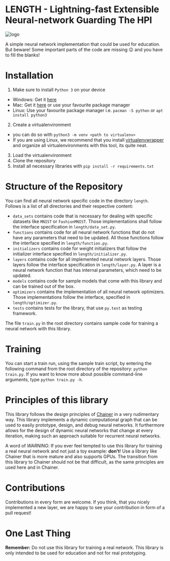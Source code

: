 # LENGTH - Lightning-fast Extensible Neural-network Guarding The HPI

![logo](https://github.com/HPI-DeepLearning/length/raw/master/logo.gif)

A simple neural network implementation that could be used for education.
But beware! Some important parts of the code are missing :wink: and you
have to fill the blanks!

# Installation

1. Make sure to install `Python 3` on your device
  - Windows: Get it [here](https://www.python.org/downloads/windows/)
  - Mac: Get it [here](https://www.python.org/downloads/mac-osx/) or use
  your favourite package manager
  - Linux: Use your favourite package manager i.e. `pacman -S python` or
  `apt install python3`
2. Create a virtualenvironment
  - you can do so with `python3 -m venv <path to virtualenv>`
  - If you are using Linux, we recommend that you install
  [virtualenvwrapper](https://virtualenvwrapper.readthedocs.io/en/latest/)
  and organize all virtualenvironments with this tool, its quite neat.
3. Load the virtualenvironment
4. Clone the repository
4. Install all necessary libraries with `pip install -r requirements.txt`


# Structure of the Repository

You can find all neural network specific code in the directory `length`.
Follows is a list of all directories and their respective content:
- `data_sets` contains code that is necessary for dealing with specific
datasets like `MNIST` or `FashionMNIST`. Those implementations shall
follow the interface specification in `length/data_set.py`.
- `functions` contains code for all neural network functions that do not
have any parameters that need to be updated. All those functions follow
the interface specified in `length/function.py`.
- `initializers` contains code for weight initializers that follow the
initializer interface specified in `length/initializer.py`.
- `layers` contains code for all implemented neural network layers.
Those layers follow the interface specification in `length/layer.py`. A
layer is a neural network function that has internal parameters, which
need to be updated.
- `models` contains code for sample models that come with this library
and can be trained out of the box.
- `optimizers` contains the implementation of all neural network
optimizers. Those implementations follow the interface, specified in
`length/optimizer.py`.
- `tests` contains tests for the library, that use `py.test` as testing
framework.

The file `train.py` in the root directory contains sample code for
training a neural network with this library.

# Training

You can start a train run, using the sample train script, by entering
the following command from the root directory of the repository:
`python train.py`. If you want to know more about possible command-line
arguments, type `python train.py -h`.


# Principles of this library

This library follows the design principles of
[Chainer](https://chainer.org/) in a very rudimentary way. This library
implements a dynamic computational graph that can be used to easily
prototype, design, and debug neural networks. It furthermore allows for
the design of dynamic neural networks that change at every iteration,
making such an approach suitable for recurrent neural networks.

A word of *WARNING*: If you ever feel tempted to use this library for
training a real neural network and not just a toy example: **don't**! Use a
library like Chainer that is more mature and also supports GPUs. The
transition from this library to Chainer should not be that difficult, as
the same principles are used here and in Chainer.

# Contributions

Contributions in every form are welcome. If you think, that you nicely
implemented a new layer, we are happy to see your contribution in form
of a pull request!

# One Last Thing

**Remember:** Do not use this library for training a real network.
This library is only intended to be used for education and not for real
prototyping.
